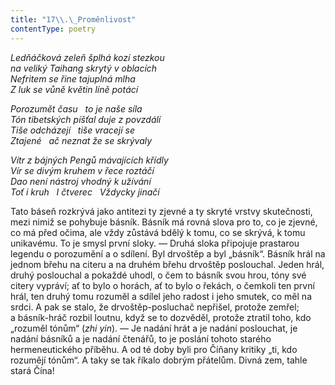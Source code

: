 ```yaml
---
title: "17\\.\_Proměnlivost"
contentType: poetry
---
```


<section>

_Ledňáčková zeleň šplhá kozí stezkou  
na veliký Taihang skrytý v oblacích  
Nefritem se řine tajuplná mlha  
Z luk se vůně květin líně potácí_

</section>

<section>

_Porozumět času   to je naše síla  
Tón tibetských píšťal duje z povzdálí  
Tiše odcházejí   tiše vracejí se  
Ztajené   ač neznat že se skrývaly_

</section>

<section>

_Vítr z bájných Pengů mávajících křídly  
Vír se divým kruhem v řece roztáčí  
Dao není nástroj vhodný k užívání  
Toť i kruh   I čtverec   Vždycky jinačí_

</section>


<section>

Tato báseň rozkrývá jako antitezi ty zjevné a ty skryté vrstvy skutečnosti, mezi nimiž se pohybuje básník. Básník má rovná slova pro to, co je zjevné, co má před očima, ale vždy zůstává bdělý k tomu, co se skrývá, k tomu unikavému. To je smysl první sloky. — Druhá sloka připojuje prastarou legendu o porozumění a o sdílení. Byl drvoštěp a byl „básník“. Básník hrál na jednom břehu na citeru a na druhém břehu drvoštěp poslouchal. Jeden hrál, druhý poslouchal a pokaždé uhodl, o čem to básník svou hrou, tóny své citery vypráví; ať to bylo o horách, ať to bylo o řekách, o čemkoli ten první hrál, ten druhý tomu rozuměl a sdílel jeho radost i jeho smutek, co měl na srdci. A pak se stalo, že drvoštěp-posluchač nepřišel, protože zemřel; a básník-hráč rozbil loutnu, když se to dozvěděl, protože ztratil toho, kdo „rozuměl tónům“ (_zhi yin_). — Je nadání hrát a je nadání poslouchat, je nadání básníků a je nadání čtenářů, to je poslání tohoto starého hermeneutického příběhu. A od té doby byli pro Číňany kritiky „ti, kdo rozumějí tónům“. A taky se tak říkalo dobrým přátelům. Divná zem, tahle stará Čína!

</section>
